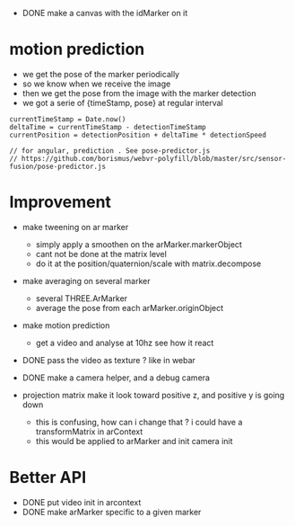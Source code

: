 - DONE make a canvas with the idMarker on it

# motion prediction
- we get the pose of the marker periodically
- so we know when we receive the image
- then we get the pose from the image with the marker detection
- we got a serie of {timeStamp, pose} at regular interval

```
currentTimeStamp = Date.now()
deltaTime = currentTimeStamp - detectionTimeStamp
currentPosition = detectionPosition + deltaTime * detectionSpeed

// for angular, prediction . See pose-predictor.js
// https://github.com/borismus/webvr-polyfill/blob/master/src/sensor-fusion/pose-predictor.js
```

# Improvement
- make tweening on ar marker
  - simply apply a smoothen on the arMarker.markerObject
  - cant not be done at the matrix level
  - do it at the position/quaternion/scale with matrix.decompose
- make averaging on several marker
  - several THREE.ArMarker
  - average the pose from each arMarker.originObject
- make motion prediction
  - get a video and analyse at 10hz see how it react
- DONE pass the video as texture ? like in webar
- DONE make a camera helper, and a debug camera

- projection matrix make it look toward positive z, and positive y is going down
  - this is confusing, how can i change that ? i could have a transformMatrix in arContext
  - this would be applied to arMarker and init camera init


# Better API
- DONE put video init in arcontext
- DONE make arMarker specific to a given marker

